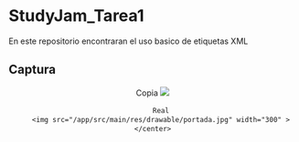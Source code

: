 # StudyJam_Tarea1

En este repositorio encontraran el uso basico de etiquetas XML

## Captura

<div align="center"
    <center>
        Copia
        <img src="/app/src/main/res/drawable/copia.jpg" width="300">

        Real
        <img src="/app/src/main/res/drawable/portada.jpg" width="300" >
    </center>
</div>
